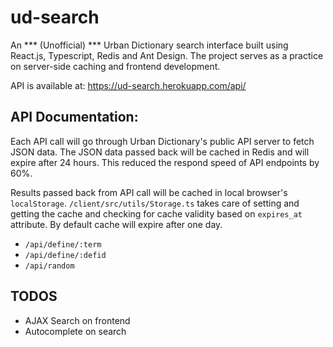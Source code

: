 # ud-search

An *** (Unofficial) *** Urban Dictionary search interface built using React.js, Typescript, Redis and Ant Design.
The project serves as a practice on server-side caching and frontend development.

API is available at: https://ud-search.herokuapp.com/api/

## API Documentation:
Each API call will go through Urban Dictionary's public API server to fetch JSON data.
The JSON data passed back will be cached in Redis and will expire after 24 hours. This 
reduced the respond speed of API endpoints by 60%.

Results passed back from API call will be cached in local browser's `localStorage`. 
`/client/src/utils/Storage.ts` takes care of setting and getting the cache and checking for 
cache validity based on `expires_at` attribute. By default cache will expire after one day.

+ `/api/define/:term`
+ `/api/define/:defid`
+ `/api/random`

## TODOS
+ AJAX Search on frontend
+ Autocomplete on search